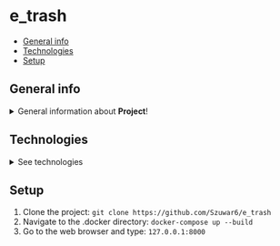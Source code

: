 # e_trash
* [General info](#general-info)
* [Technologies](#technologies)
* [Setup](#setup)

## General info
<details>
<summary>General information about <b>Project</b>!</summary>
This is an application where you can manage and make some garbage orders for different companies. This application has two modules and distinguished roles for different types of users. One for customers and one for recycling companies which can review all currently received orders.
</details>

## Technologies
<details>
<summary>See technologies</summary>
<ul>
<li>Django</li>
<li>ORM</li>
<li>Class Based Views</li>
<li>HTML5 & CSS3</li>
<li>Forms Crispy</li>
</ul>
</details>

## Setup
1. Clone the project:
```git clone https://github.com/Szuwar6/e_trash```
2. Navigate to the .docker directory:
```docker-compose up --build```
3. Go to the web browser and type:
```127.0.0.1:8000```
